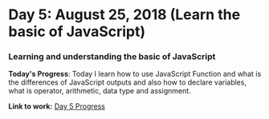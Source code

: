 # Day 5: August 25, 2018 (Learn the basic of JavaScript)
### Learning and understanding the basic of JavaScript

**Today's Progress**: Today I learn how to use JavaScript Function and what is the differences of JavaScript outputs and also how to declare variables, what is operator, arithmetic, data type and assignment.

**Link to work:**
[Day 5 Progress](https://github.com/jamesmonsarvas/1-100DaysOfCode/blob/master/days/5/source)